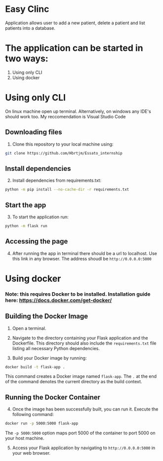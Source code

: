 # Easy Clinc
Application allows user to add a new patient,  delete a patient and list patients into a database.

# The application can be started in two ways:

1. Using only CLI
2. Using docker

# Using only CLI

On linux machine open up terminal. Alternatively, on windows any IDE's should work too. My reccomendation is Visual Studio Code

## Downloading files
        
1. Clone this repository to your local machine using:

```bash
git clone https://github.com/Hbrtjm/Essato_internship
```
## Install dependencies
        
2. Install dependencies from requirements.txt:

```bash
python -m pip install --no-cache-dir -r requirements.txt
```

## Start the app

3. To start the application run:

```bash
python -m flask run
```

## Accessing the page

4. After running the app in terminal there should be a url to localhost. Use this link in any browser. The address shoudl be `http://0.0.0.0:5000`


# Using docker 

### Note: this requires Docker to be installed. Installation guide here: https://docs.docker.com/get-docker/ 

## Building the Docker Image

1. Open a terminal.

2. Navigate to the directory containing your Flask application and the Dockerfile. This directory should also include the `requirements.txt` file listing all necessary Python dependencies.

3. Build your Docker image by running:

```bash
docker build -t flask-app .
```

This command creates a Docker image named `flask-app`. The `.` at the end of the command denotes the current directory as the build context.

## Running the Docker Container

4. Once the image has been successfully built, you can run it. Execute the following command:

```bash
docker run -p 5000:5000 flask-app
```

The `-p 5000:5000` option maps port 5000 of the container to port 5000 on your host machine.

5. Access your Flask application by navigating to `http://0.0.0.0:5000` in your web browser.
